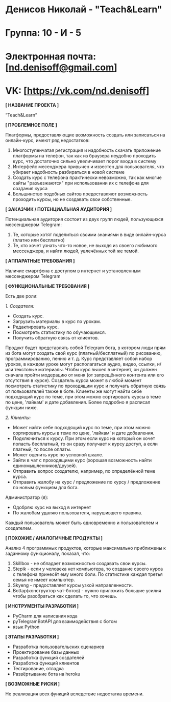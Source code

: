 # Денисов Николай - "Teach&Learn"
# Группа: 10 - И - 5
# Электронная почта: [nd.denisoff@gmail.com]
# VK: [https://vk.com/nd.denisoff]

**[ НАЗВАНИЕ ПРОЕКТА ]**

“Teach&Learn”

**[ ПРОБЛЕМНОЕ ПОЛЕ ]**

Платформы, предоставляющие возможность создать или записаться на онлайн-курс, имеют ряд недостатков:
1. Многоступенчатая регистрация и надобность скачать приложение платформы на телефон, так как из браузера неудобно проходить курс, что достаточно сильно увеличивает порог входа в систему
2. Интерфейс месенджера привычен и известен для пользователя, что убирает надобность разбираться в новой системе
3. Создать курс с телефона практически невозможно, так как многие сайты "разъезжаются" при использовании их с телефона для создания курса
4. Большинство подобных сайтов предоставляют возможность проходить курсы, но не создавать свои собственные.

**[ ЗАКАЗЧИК / ПОТЕНЦИАЛЬНАЯ АУДИТОРИЯ ]**

Потенциальная аудитория состоит из двух групп людей, пользующихся мессенджером Telegram:
1. Те, которые хотят поделиться своими знаниями в виде онлайн-курса (платно или бесплатно)
2. Те, кто хочет узнать что-то новое, не выходя из своего любимого мессенджера, и найти людей, увлечённых той же темой.

**[ АППАРАТНЫЕ ТРЕБОВАНИЯ ]**

Наличие смартфона с доступом в интернет и установленным мессенджером Telegram

**[ ФУНКЦИОНАЛЬНЫЕ ТРЕБОВАНИЯ ]**

Есть две роли:

*1. Создатели:*
- Создать курс.
- Загрузить материалы в курс по урокам.
- Редактировать курс.
- Посмотреть статистику по обучающимся.
- Получить обратную связь от клиентов.

Продукт будет представлять собой Telegram бота, в котором люди прям из бота могут создать свой курс (платный/бесплатный) по рисованию, программированию, пению и т. д. Курс представляет собой набор уроков, в каждом уроке могут располагаться аудио, видео, ссылки, и/или текстовые материалы. Чтобы курс вышел в интернет, он должен сначала пройти модерацию от меня (от запрещённого контента или его отсутствия в курсе). Создатель курса может в любой момент посмотреть статистику по проходящим курс и получать обратную связь от пользователей также в боте. Клиенты же могут найти себе подходящий курс по теме, при этом можно сортировать курсы в теме по цене, 'лайкам' и дате добавления. Более подробно я расписал функции ниже.

*2. Клиенты:*
- Может найти себе подходящий курс по теме, при этом можно сортировать курсы в теме по цене, 'лайкам' и дате добавления.
- Подключиться к курсу. При этом если курс на который он хочет попасть бесплатный, то он сразу получает к курсу доступ, а если платный, то после оплаты.
- Может оценить курс по условной шкале.
- Зайти в чат с проходящими курс (хорошая возможность найти единомышленников/друзей).
- Отправить вопрос создателю, например, по определённой теме курса.
- Отправить жалобу на курс / предложение по курсу / предложение по новым функциям для бота.

Администратор (я):
- Одобряю курс на выход в интернет
- По жалобам удаляю пользователя, нарушившего правила.

Каждый пользователь может быть одновременно и пользователем и создателем.

**[ ПОХОЖИЕ / АНАЛОГИЧНЫЕ ПРОДУКТЫ ]**

Анализ 4 программных продуктов, которые максимально приближены к заданному функционалу, показал, что:
1. Skillbox - не обладает возможностью создавать свои курсы.
2. Stepik - если у человека нет компьютера, то создание своего курса с телефона принесёт ему много боли. По статистике каждая третья семья не имеет компьютер.
3. Skyeng - предоставляет курсы узкой направленности.
4. Bottap(конструктор чат-ботов) - нужно приложить большие усилия чтобы разобраться как сделать то, что хочешь.

**[ ИНСТРУМЕНТЫ РАЗРАБОТКИ ]**

- PyСharm для написания кода
- pyTelegramBotAPI для взаимодействия с ботом
- язык Python

**[ ЭТАПЫ РАЗРАБОТКИ ]**

* Разработка пользовательских сценариев
* Проектирование базы данных
* Разработка функций создателей
* Разработка функций клиентов
* Тестирование, отладка
* Развёртывание бота на heroku

**[ ВОЗМОЖНЫЕ РИСКИ ]**  

Не реализация всех функций вследствие недостатка времени.
